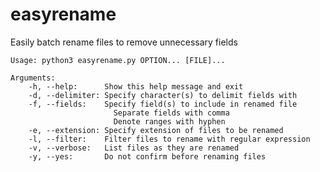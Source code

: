 # easyrename
Easily batch rename files to remove unnecessary fields

    Usage: python3 easyrename.py OPTION... [FILE]...
    
    Arguments:
        -h, --help:      Show this help message and exit
        -d, --delimiter: Specify character(s) to delimit fields with
        -f, --fields:    Specify field(s) to include in renamed file
                           Separate fields with comma
                           Denote ranges with hyphen
        -e, --extension: Specify extension of files to be renamed
        -l, --filter:    Filter files to rename with regular expression
        -v, --verbose:   List files as they are renamed
        -y, --yes:       Do not confirm before renaming files

